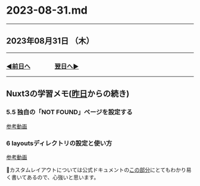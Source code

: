 # 2023-08-31.md

---

## 2023年08月31日 （木）

---

### [◀️前日へ](https://github.com/yuasys/chatty-journal/blob/main/2023/08/2023-08-30.md)&emsp;&emsp;&emsp;&emsp;[翌日へ▶️](https://github.com/yuasys/chatty-journal/blob/main/2023/09/2023-09-01.md)

---

## Nuxt3の学習メモ([昨日](https://github.com/yuasys/chatty-journal/blob/main/2023/08/2023-08-30.md)からの続き)

### 5.5 独自の「NOT FOUND」ページを設定する

[参考動画](https://youtu.be/kpyQPfWX0yQ?si=U1a0pwy7xYrPDfTa)

### 6 layoutsディレクトリの設定と使い方

[参考動画](https://youtu.be/LQA0xPPPYHs?si=BUPkjmXTElarPgP0)

📌カスタムレイアウトについては公式ドキュメントの[この部分](https://nuxt.com/docs/guide/directory-structure/layouts#setting-another-layout)にとてもわかり易く書いてあるので、心強いと思います。
